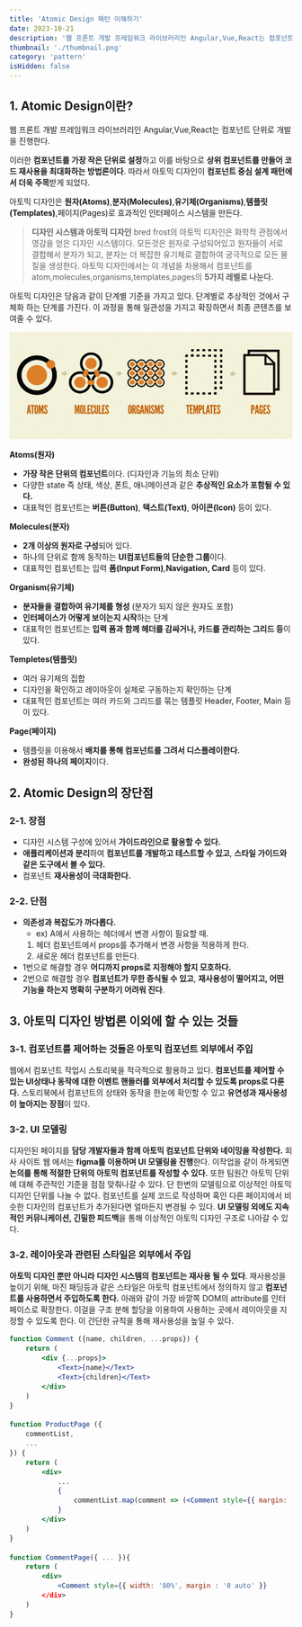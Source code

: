 ```yaml
---
title: 'Atomic Design 패턴 이해하기'
date: 2023-10-21
description: '웹 프론트 개발 프레임워크 라이브러리인 Angular,Vue,React는 컴포넌트 단위로 개발을 진행한다. 이러한 컴포넌트를 가장 작은 단위로 설정하고 이를 바탕으로 상위 컴포넌트를 만들어 코드 재사용을 최대화하는 방법론이다. 따라서 아토믹 디자인이 컴포넌트 중심 설계 패턴에서 더욱 주목받게 되었다.'
thumbnail: './thumbnail.png'
category: 'pattern'
isHidden: false
---
```


## 1. Atomic Design이란?

웹 프론트 개발 프레임워크 라이브러리인 Angular,Vue,React는 컴포넌트 단위로 개발을 진행한다.

이러한 **컴포넌트를 가장 작은 단위로 설정**하고 이를 바탕으로 **상위 컴포넌트를 만들어 코드 재사용을 최대화하는 방법론이다**. 따라서 아토믹 디자인이 **컴포넌트 중심 설계 패턴에서 더욱 주목**받게 되었다.

아토믹 디자인은 **원자(Atoms)**,**분자(Molecules)**,**유기체(Organisms)**,**템플릿(Templates)**,페이지(Pages)로 효과적인 인터페이스 시스템을 만든다.

> **디자인 시스템과 아토믹 디자인**
> bred frost의 아토믹 디자인은 화학적 관점에서 영감을 얻은 디자인 시스템이다. 모든것은 원자로 구성되어있고 원자들이 서로 결합해서 분자가 되고, 분자는 더 복잡한 유기체로 결합하여 궁극적으로 모든 물질을 생성한다. 아토믹 디자인에서는 이 개념을 차용해서 컴포넌트를 atom,molecules,organisms,templates,pages의 **5가지 레벨로 나눈다.**

아토믹 디자인은 당음과 같이 단계별 기준을 가지고 있다. 단계별로 추상적인 것에서 구체화 하는 단계를 가진다. 이 과정을 통해 일관성을 가지고 확장하면서 최종 콘텐츠를 보여줄 수 있다.

![atomic.png](./atomic.png)

**Atoms(원자)**

- **가장 작은 단위의 컴포넌트**이다. (디자인과 기능의 최소 단위)
- 다양한 state 즉 상태, 색상, 폰트, 애니메이션과 같은 **추상적인 요소가 포함될 수 있다.**
- 대표적인 컴포넌트는 **버튼(Button)**, **텍스트(Text)**, **아이콘(Icon)** 등이 있다.

**Molecules(분자)**

- **2개 이상의 원자로 구성**되어 있다.
- 하나의 단위로 함께 동작하는 **UI컴포넌트들의 단순한 그룹**이다.
- 대표적인 컴포넌트는 입력 **폼(Input Form)**,**Navigation, Card** 등이 있다.

**Organism(유기체)**

- **분자들을 결합하여 유기체를 형성** (분자가 되지 않은 원자도 포함)
- **인터페이스가 어떻게 보이는지 시작**하는 단계
- 대표적인 컴포넌트는 **입력 폼과 함께 헤더를 감싸거나, 카드를 관리하는 그리드 등**이 있다.

**Templetes(템플릿)**

- 여러 유기체의 집합
- 디자인을 확인하고 레이아웃이 실제로 구동하는지 확인하는 단계
- 대표적인 컴포넌트는 여러 카드와 그리드를 묶는 템플릿 Header, Footer, Main 등이 있다.

**Page(페이지)**

- 템플릿을 이용해서 **배치를 통해 컴포넌트를 그려서 디스플레이한다.**
- **완성된 하나의 페이지**이다.

## 2. Atomic Design의 장단점

### 2-1. 장점

- 디자인 시스템 구성에 있어서 **가이드라인으로 활용할 수 있다.**
- **애플리케이션과 분리**하여 **컴포넌트를 개발하고 테스트할 수 있고**, **스타일 가이드와 같은 도구에서 볼 수 있다.**
- 컴포넌트 **재사용성이 극대화한다.**

### 2-2. 단점

- **의존성과 복잡도가 까다롭다.**
  - ex) A에서 사용하는 헤더에서 변경 사항이 필요할 때.
  1. 헤더 컴포넌트에서 props를 추가해서 변경 사항을 적용하게 한다.
  2. 새로운 헤더 컴포넌트를 만든다.
- 1번으로 해결할 경우 **어디까지 props로 지정해야 할지 모호하다.**
- 2번으로 해결할 경우 **컴포넌트가 무한 증식될 수 있고**, **재사용성이 떨어지고, 어떤 기능을 하는지 명확히 구분하기 어려워 진다**.

## 3. 아토믹 디자인 방법론 이외에 할 수 있는 것들

### 3-1. 컴포넌트를 제어하는 것들은 아토믹 컴포넌트 외부에서 주입

웹에서 컴포넌트 작업시 스토리북을 적극적으로 활용하고 있다. **컴포넌트를 제어할 수 있는 UI상태나 동작에 대한 이벤트 핸들러를 외부에서 처리할 수 있도록 props로 다룬다.** 스토리북에서 컴포넌트의 상태와 동작을 한눈에 확인할 수 있고 **유연성과 재사용성이 높아지는 장점**이 있다.

### 3-2. UI 모델링

디자인된 페이지를 **담당 개발자들과 함께 아토믹 컴포넌트 단위와 네이밍을 작성한다.** 회사 사이트 웹 에서는 **figma를 이용하며 UI 모델링을 진행**한다. 이작업을 같이 하게되면 **논의를 통해 적절한 단위의 아토믹 컴포넌트를 작성할 수 있다.** 또한 팀원간 아토믹 단위에 대해 주관적인 기준을 점점 맞춰나갈 수 있다. 단 한번의 모델링으로 이상적인 아토믹 디자인 단위를 나눌 수 없다. 컴포넌트를 실제 코드로 작성하며 혹인 다른 페이지에서 비슷한 디자인의 컴포넌트가 추가된다면 얼마든지 변경될 수 있다. **UI 모델링 외에도 지속적인 커뮤니케이션, 긴밀한 피드백**을 통해 이상적인 아토믹 디자인 구조로 나아갈 수 있다.

### 3-2. 레이아웃과 관련된 스타일은 외부에서 주입

**아토믹 디자인 뿐만 아니라 디자인 시스템의 컴포넌트는 재사용 될 수 있다**. 재사용성을 높이기 위해, 마진 패딩등과 같은 스타일은 아토믹 컴포넌트에서 정의하지 않고 **컴포넌트를 사용하면서 주입하도록 한다.** 아래와 같이 가장 바깥쪽 DOM의 attribute를 인터페이스로 확장한다. 이걸을 구조 분해 할당을 이용하여 사용하는 곳에서 레이아웃을 지정할 수 있도록 한다. 이 간단한 규칙을 통해 재사용성을 높일 수 있다.

```jsx
function Comment ({name, children, ...props}) {
	return (
		<div {...props}>
			<Text>{name}</Text>
			<Text>{children}</Text>
		</div>
	)
}

function ProductPage ({
	commentList,
	...
}) {
	return (
		<div>
			...
			{
				commentList.map(comment => (<Comment style={{ margin: '20px 40px', flex: 1}} />))
			}
		</div>
	)
}

function CommentPage({ ... }){
	return (
		<div>
			<Comment style={{ width: '80%', margin : '0 auto' }}
		</div>
	)
}
```
